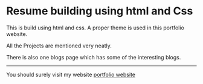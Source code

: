 # Resume building using html and Css
This is build using html and css.
A proper theme is used in this portfolio website. 

All the Projects are mentioned very neatly. 

There is also one blogs page which has some of the interesting blogs. 
***
You should surely visit my website
[portfolio website](https://aggarwal-mohit.netlify.app/)
